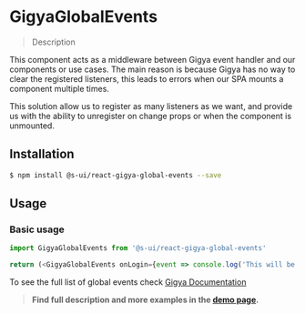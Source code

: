 # GigyaGlobalEvents

> Description

<!-- ![](./assets/preview.png) -->

This component acts as a middleware between Gigya event handler and our components or use cases.
The main reason is because Gigya has no way to clear the registered listeners, this leads to errors when our SPA mounts a component multiple times.

This solution allow us to register as many listeners as we want, and provide us with the ability to unregister on change props or when the component is unmounted.

## Installation

```sh
$ npm install @s-ui/react-gigya-global-events --save
```

## Usage

### Basic usage
```js
import GigyaGlobalEvents from '@s-ui/react-gigya-global-events'

return (<GigyaGlobalEvents onLogin={event => console.log('This will be executed onLogin')} onLogout={event => console.log('This will be executed onLogout')} />)
```

To see the full list of global events check [Gigya Documentation](https://developers.gigya.com/display/GD/accounts.addEventHandlers+JS)

> **Find full description and more examples in the [demo page](https://sui-components.now.sh/workbench/gigya/globalEvents).**
